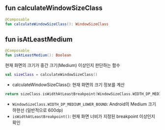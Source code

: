 
## fun calculateWindowSizeClass
```kotlin
@Composable  
fun calculateWindowSizeClass(): WindowSizeClass
```

## fun isAtLeastMedium
```kotlin
@Composable  
fun isAtLeastMedium(): Boolean
```

현재 화면의 크기가 중간 크기(Medium) 이상인지 판단하는 함수

```kotlin
val sizeClass = calculateWindowSizeClass()
```
* calculateWindowSizeClass(): 현재 화면의 크기 정보를 계산

```kotlin
return sizeClass.isWidthAtLeastBreakpoint(WindowSizeClass.WIDTH_DP_MEDIUM_LOWER_BOUND)
```
* `WindowSizeClass.WIDTH_DP_MEDIUM_LOWER_BOUND`: Android의 Medium 크기 하한선 (일반적으로 600dp)
* `isWidthAtLeastBreakpoint()`: 현재 화면 너비가 지정된 breakpoint 이상인지 확인